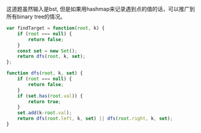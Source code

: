 这道题虽然输入是bst, 但是如果用hashmap来记录遇到点的值的话，可以推广到所有binary tree的情况。

```javascript
var findTarget = function(root, k) {
    if (root === null) {
        return false;
    }
    const set = new Set();
    return dfs(root, k, set);
};

function dfs(root, k, set) {
    if (root === null) {
        return false;
    }
    if (set.has(root.val)) {
        return true;
    }
    set.add(k-root.val);
    return dfs(root.left, k, set) || dfs(root.right, k, set);
}
```